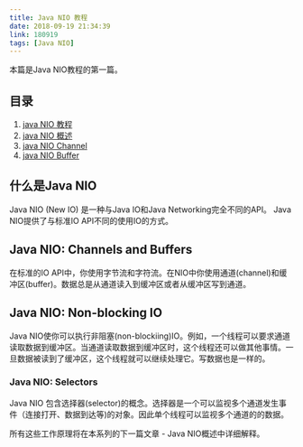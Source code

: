 ```yaml
---
title: Java NIO 教程
date: 2018-09-19 21:34:39
link: 180919
tags: [Java NIO]
---
```


本篇是Java NIO教程的第一篇。

## 目录

1. [java NIO 教程](http://www.liangyongrui.com/posts/180919)
1. [java NIO 概述](http://www.liangyongrui.com/posts/180919-1)
1. [java NIO Channel](http://www.liangyongrui.com/posts/180929)
1. [java NIO Buffer](http://www.liangyongrui.com/posts/180929-1)

## 什么是Java NIO

Java NIO (New IO) 是一种与Java IO和Java Networking完全不同的API。 Java NIO提供了与标准IO API不同的使用IO的方式。

## Java NIO: Channels and Buffers

在标准的IO API中，你使用字节流和字符流。在NIO中你使用通道(channel)和缓冲区(buffer)。数据总是从通道读入到缓冲区或者从缓冲区写到通道。

## Java NIO: Non-blocking IO

Java NIO使你可以执行非阻塞(non-blockiing)IO。例如，一个线程可以要求通道读取数据到缓冲区。当通道读取数据到缓冲区时，这个线程还可以做其他事情。一旦数据被读到了缓冲区，这个线程就可以继续处理它。写数据也是一样的。

### Java NIO: Selectors

Java NIO 包含选择器(selector)的概念。选择器是一个可以监视多个通道发生事件（连接打开、数据到达等)的对象。因此单个线程可以监视多个通道的的数据。

所有这些工作原理将在本系列的下一篇文章 - Java NIO概述中详细解释。